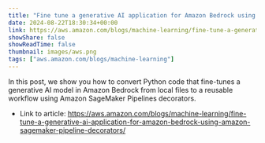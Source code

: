 ```yaml
---
title: "Fine tune a generative AI application for Amazon Bedrock using Amazon SageMaker Pipeline decorators"
date: 2024-08-22T18:30:34+00:00
link: https://aws.amazon.com/blogs/machine-learning/fine-tune-a-generative-ai-application-for-amazon-bedrock-using-amazon-sagemaker-pipeline-decorators/
showShare: false
showReadTime: false
thumbnail: images/aws.png
tags: ["aws.amazon.com/blogs/machine-learning"]
---
```

In this post, we show you how to convert Python code that fine-tunes a generative AI model in Amazon Bedrock from local files to a reusable workflow using Amazon SageMaker Pipelines decorators.

- Link to article: https://aws.amazon.com/blogs/machine-learning/fine-tune-a-generative-ai-application-for-amazon-bedrock-using-amazon-sagemaker-pipeline-decorators/